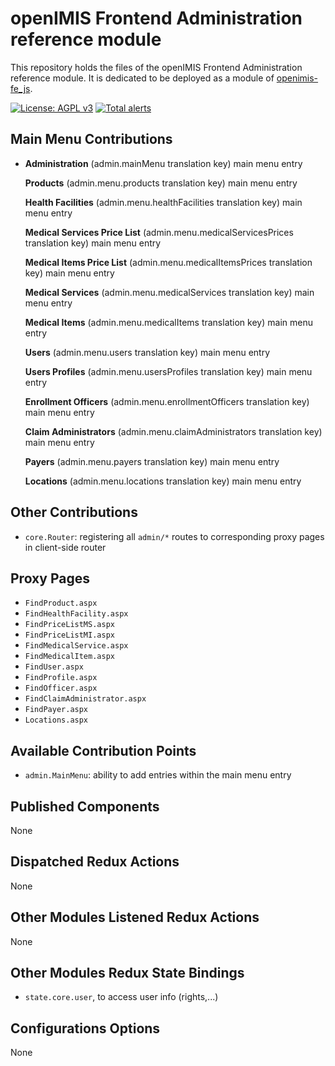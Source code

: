 # openIMIS Frontend Administration reference module
This repository holds the files of the openIMIS Frontend Administration reference module.
It is dedicated to be deployed as a module of [openimis-fe_js](https://github.com/openimis/openimis-fe_js).

[![License: AGPL v3](https://img.shields.io/badge/License-AGPL%20v3-blue.svg)](https://www.gnu.org/licenses/agpl-3.0)
[![Total alerts](https://img.shields.io/lgtm/alerts/g/openimis/openimis-fe-admin_js.svg?logo=lgtm&logoWidth=18)](https://lgtm.com/projects/g/openimis/openimis-fe-admin_js/alerts/)

## Main Menu Contributions
* **Administration** (admin.mainMenu translation key) main menu entry

  **Products** (admin.menu.products translation key) main menu entry

  **Health Facilities** (admin.menu.healthFacilities translation key) main menu entry

  **Medical Services Price List** (admin.menu.medicalServicesPrices translation key) main menu entry
  
  **Medical Items Price List** (admin.menu.medicalItemsPrices translation key) main menu entry

  **Medical Services** (admin.menu.medicalServices translation key) main menu entry

  **Medical Items** (admin.menu.medicalItems translation key) main menu entry

  **Users** (admin.menu.users translation key) main menu entry

  **Users Profiles** (admin.menu.usersProfiles translation key) main menu entry

  **Enrollment Officers** (admin.menu.enrollmentOfficers translation key) main menu entry

  **Claim Administrators** (admin.menu.claimAdministrators translation key) main menu entry

  **Payers** (admin.menu.payers translation key) main menu entry

  **Locations** (admin.menu.locations translation key) main menu entry

## Other Contributions
* `core.Router`: registering all `admin/*` routes to corresponding proxy pages in client-side router

## Proxy Pages
* `FindProduct.aspx`
* `FindHealthFacility.aspx`
* `FindPriceListMS.aspx`
* `FindPriceListMI.aspx`
* `FindMedicalService.aspx`
* `FindMedicalItem.aspx`
* `FindUser.aspx`
* `FindProfile.aspx`
* `FindOfficer.aspx`
* `FindClaimAdministrator.aspx`
* `FindPayer.aspx`
* `Locations.aspx`

## Available Contribution Points
* `admin.MainMenu`: ability to add entries within the main menu entry

## Published Components
None

## Dispatched Redux Actions
None

## Other Modules Listened Redux Actions 
None

## Other Modules Redux State Bindings
* `state.core.user`, to access user info (rights,...)

## Configurations Options
None
